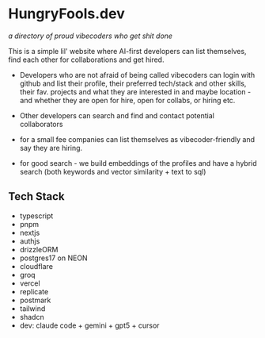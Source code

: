 # HungryFools.dev

_a directory of proud vibecoders who get shit done_


This is a simple lil' website where AI-first developers can list themselves, find each other for collaborations and get hired.

- Developers who are not afraid of being called vibecoders can login with github and list their profile, their preferred tech/stack and other skills, their fav. projects and what they are interested in and maybe location - and whether they are open for hire, open for collabs, or hiring etc.

- Other developers can search and find and contact potential collaborators

- for a small fee companies can list themselves as vibecoder-friendly and say they are hiring.

- for good search - we build embeddings of the profiles and have a hybrid search (both keywords and vector similarity + text to sql)


## Tech Stack

- typescript
- pnpm
- nextjs
- authjs
- drizzleORM
- postgres17 on NEON
- cloudflare
- groq
- vercel
- replicate
- postmark
- tailwind
- shadcn
- dev: claude code + gemini + gpt5 + cursor
